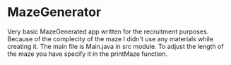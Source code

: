# MazeGenerator

Very basic MazeGenerated app written for the recruitment purposes.
Because of the complecity of the maze I didn't use any materials
while creating it. The main file is Main.java in src module.
To adjust the length of the maze you have specify it in the printMaze
function.